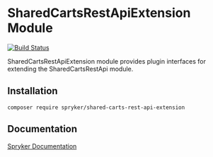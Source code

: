 # SharedCartsRestApiExtension Module
[![Build Status](https://travis-ci.org/spryker/shared-carts-rest-api-extension.svg)](https://travis-ci.org/spryker/shared-carts-rest-api-extension)

SharedCartsRestApiExtension module provides plugin interfaces for extending the SharedCartsRestApi module.

## Installation

```
composer require spryker/shared-carts-rest-api-extension
```

## Documentation

[Spryker Documentation](https://documentation.spryker.com/module_guide/overview.htm)
